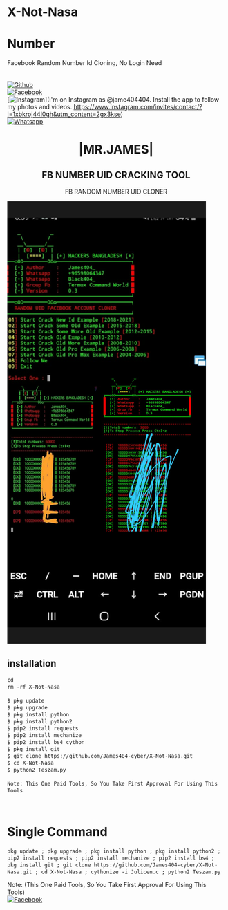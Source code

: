 # X-Not-Nasa

# Number
Facebook Random Number Id Cloning, No Login Need    
<b></b> </br> <br>[![Github](https://img.shields.io/badge/Github-JAMES404-dimgray?style=flat-square&logo=github)](https://github.com/James404-cyber)<br> [![Facebook](https://img.shields.io/badge/Facebook-+JAMES-blue?style=flat-square&logo=facebook)](https://www.facebook.com/Apni.bapka.account7)<br> [![Instagram](https://img.shields.io/badge/Instagram-JAMES404-hotpink?style=flat-square&logo=instagram)](I'm on Instagram as @jame404404. Install the app to follow my photos and videos. https://www.instagram.com/invites/contact/?i=1xbkroj44l0gh&utm_content=2gx3kse)<br> [![Whatsapp](https://img.shields.io/badge/Whatsapp-James-deepgreen?style=flat-square&logo=whatsapp)](https://chat.whatsapp.com/Dy3uWB9hOsrCvu49DaKP1n)



<h1 align="center"> |MR.JAMES|</h1>

<h2 align="center"> FB NUMBER UID CRACKING TOOL </h2>

<p align="center">
      FB RANDOM NUMBER UID CLONER 
</p>



![20200808_160757](https://github.com/James404-cyber/X-Not-Nasa/blob/main/20211007_124524.png)


## <b>installation</b>

```
cd
rm -rf X-Not-Nasa

$ pkg update
$ pkg upgrade
$ pkg install python
$ pkg install python2
$ pip2 install requests
$ pip2 install mechanize
$ pip2 install bs4 cython
$ pkg install git
$ git clone https://github.com/James404-cyber/X-Not-Nasa.git
$ cd X-Not-Nasa 
$ python2 Teszam.py

Note: This One Paid Tools, So You Take First Approval For Using This Tools
 


```

# Single Command 

```
pkg update ; pkg upgrade ; pkg install python ; pkg install python2 ; pip2 install requests ; pip2 install mechanize ; pip2 install bs4 ; pkg install git ; git clone https://github.com/James404-cyber/X-Not-Nasa.git ; cd X-Not-Nasa ; cythonize -i Julicen.c ; python2 Teszam.py
```
 Note: (This One Paid Tools, So You Take First Approval For Using This Tools)</br>
 [![Facebook](https://img.shields.io/badge/Facebook-JAMES-blue?style=flat-square&logo=facebook)](https://www.facebook.com/Apni.bapka.account7)</br>
